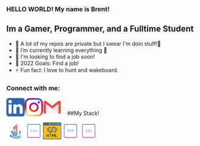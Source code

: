 ### HELLO WORLD! My name is Brent!

## Im a Gamer, Programmer, and a Fulltime Student
- 🔭 A lot of my repos are private but I swear I'm doin stuff!🤣
- 🌱 I’m currently learning everything 🤣
- 👯 I'm looking to find a job soon!
- 🥅 2022 Goals: Find a job!
- ⚡ Fun fact: I love to hunt and wakeboard.

### Connect with me:
<a href="https://linkedin.com/in/brent-turner-04a431196/"><img src="./img/linkedIn4.svg" align="left" height="48" width="48" ></a>
&nbsp;&nbsp;
<a href="https://instagram.com/thebrentturner"><img src="./img/instagram2.svg" align="left" height="48" width="48" ></a>
&nbsp;&nbsp;
<a href="mailto:1bctt10@gmail.com"><img src="./img/email.svg" align="left" height="48" width="48" ></a>

&nbsp;
&nbsp;
##My Stack!

&nbsp;
<img src="./img/icons8-java.svg" align="left" height="48" width="48" >
<img src="./img/icons8-c-plus-plus-64.png" align="left" height="48" width="48" >
<img src="./img/icons8-html-64.png" align="left" height="48" width="48" >
<img src="./img/icons8-php-64.png" align="left" height="48" width="48" >
<img src="./img/icons8-sql-64.png" align="left" height="48" width="48" >

